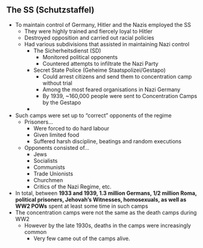 ## The SS (Schutzstaffel)


- To maintain control of Germany, Hitler and the Nazis employed the SS
    - They were highly trained and fiercely loyal to Hitler
    - Destroyed opposition and carried out racial policies
    - Had various subdivisions that assisted in maintaining Nazi control
        - The Sicherheitsdienst (SD)
            - Monitored political opponents
            - Countered attempts to infiltrate the Nazi Party
        - Secret State Police (Geheime Staatspolizei/Gestapo)
            - Could arrest citizens and send them to concentration camp without trial
            - Among the most feared organisations in Nazi Germany
            - By 1939, ~160,000 people were sent to Concentration Camps by the Gestapo
        - 
- Such camps were set up to “correct” opponents of the regime
    - Prisoners…
        - Were forced to do hard labour
        - Given limited food
        - Suffered harsh discipline, beatings and random executions
    - Opponents consisted of…
        - Jews
        - Socialists
        - Communists
        - Trade Unionists
        - Churchmen
        - Critics of the Nazi Regime, etc.
- In total, between **1933 and 1939, 1.3 million Germans, 1/2 million Roma, political prisoners, Jehovah’s Witnesses, homosexuals, as well as WW2 POWs** spent at least some time in such camps
- The concentration camps were not the same as the death camps during WW2
    - However by the late 1930s, deaths in the camps were increasingly common
        - Very few came out of the camps alive.

